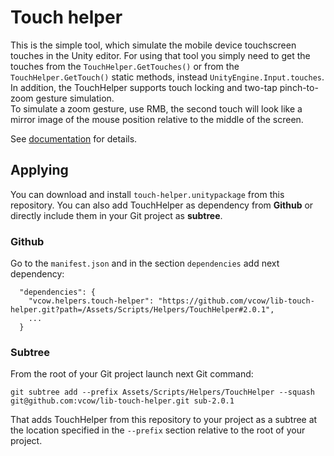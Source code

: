 # Touch helper
This is the simple tool, which simulate the mobile device touchscreen touches in the Unity editor. For using that tool you simply need to get the touches from the <code>TouchHelper.GetTouches()</code> or from the <code>TouchHelper.GetTouch()</code> static methods, instead <code>UnityEngine.Input.touches</code>.   
In addition, the TouchHelper supports touch locking and two-tap pinch-to-zoom gesture simulation.
<br/>To simulate a zoom gesture, use RMB, the second touch will look like a mirror image of the mouse position relative to the middle of the screen.

See <a href="https://raw.githack.com/vcow/lib-touch-helper/master/docs/html/class_helpers_1_1_touch_helper_1_1_touch_helper.html">documentation</a> for details.

## Applying
You can download and install <code>touch-helper.unitypackage</code> from this repository. You can also add TouchHelper as dependency from __Github__ or directly include them in your Git project as __subtree__.

### Github
Go to the <code>manifest.json</code> and in the section <code>dependencies</code> add next dependency:
```
  "dependencies": {
    "vcow.helpers.touch-helper": "https://github.com/vcow/lib-touch-helper.git?path=/Assets/Scripts/Helpers/TouchHelper#2.0.1",
    ...
  }
```

### Subtree
From the root of your Git project launch next Git command:
```
git subtree add --prefix Assets/Scripts/Helpers/TouchHelper --squash git@github.com:vcow/lib-touch-helper.git sub-2.0.1
```
That adds TouchHelper from this repository to your project as a subtree at the location specified in the <code>--prefix</code> section relative to the root of your project.

